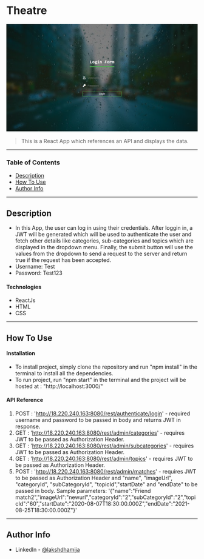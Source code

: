 # Theatre

![Project Image](./image.png)

> This is a React App which references an API and displays the data.

---

### Table of Contents

- [Description](#description)
- [How To Use](#how-to-use)
- [Author Info](#author-info)

---

## Description

- In this App, the user can log in using their credentials. After loggin in, a JWT will be generated which will be used to authenticate the user and fetch other details like categories, sub-categories and topics which are displayed in the dropdown menu. Finally, the submit button will use the values from the dropdown to send a request to the server and return true if the request has been accepted.
- Username: Test
- Password: Test123

#### Technologies

- ReactJs
- HTML
- CSS

---

## How To Use

#### Installation
- To install project, simply clone the repository and run "npm install" in the terminal to install all the dependencies.
- To run project, run "npm start" in the terminal and the project will be hosted at : "http://localhost:3000/"

#### API Reference

1. POST : 'http://18.220.240.163:8080/rest/authenticate/login' - required username and password to be passed in body and returns JWT in response.
2. GET : 'http://18.220.240.163:8080/rest/admin/categories' - requires JWT to be passed as Authorization Header.
3. GET : 'http://18.220.240.163:8080/rest/admin/subcategories' - requires JWT to be passed as Authorization Header.
4. GET : 'http://18.220.240.163:8080/rest/admin/topics' - requires JWT to be passed as Authorization Header.
5. POST : 'http://18.220.240.163:8080/rest/admin/matches' - requires JWT to be passed as Authorization Header and "name", "imageUrl", "categoryId", "subCategoryId", "topicId","startDate" and "endDate" to be passed in body. Sample parameters: '{"name":"Friend match2","imageUrl":"newurl","categoryId":"2","subCategoryId":"2","topicId":"60","startDate":"2020-08-07T18:30:00.000Z","endDate":"2021-08-25T18:30:00.000Z"}'

---

## Author Info

- LinkedIn - [@lakshdhamija](https://linkedin.com/in/lakshdhamija)
